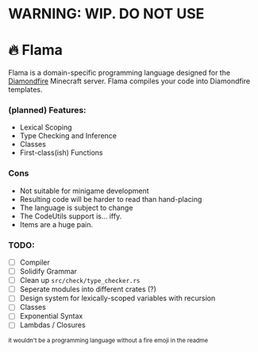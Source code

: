# WARNING: WIP. DO NOT USE

# 🔥 Flama

Flama is a domain-specific programming language designed for the [Diamondfire](https://mcdiamondfire.com) Minecraft server. Flama compiles your code into Diamondfire templates.

### (planned) Features:

- Lexical Scoping
- Type Checking and Inference
- Classes
- First-class(ish) Functions

### Cons

- Not suitable for minigame development
- Resulting code will be harder to read than hand-placing
- The language is subject to change
- The CodeUtils support is... iffy.
- Items are a huge pain.

### TODO:

- [ ] Compiler
- [ ] Solidify Grammar
- [ ] Clean up `src/check/type_checker.rs`
- [ ] Seperate modules into different crates (?)
- [ ] Design system for lexically-scoped variables with recursion
- [ ] Classes
- [ ] Exponential Syntax
- [ ] Lambdas / Closures

<sup>it wouldn't be a programming language without a fire emoji in the readme</sup>
